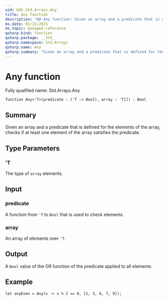 ```yaml
---
uid: Qdk.Std.Arrays.Any
title: Any function
description: "Q# Any function: Given an array and a predicate that is defined for the elements of the array, checks if at least one element of the array satisfies the predicate."
ms.date: 01/22/2025
ms.topic: managed-reference
qsharp.kind: function
qsharp.package: __Std__
qsharp.namespace: Std.Arrays
qsharp.name: Any
qsharp.summary: "Given an array and a predicate that is defined for the elements of the array, checks if at least one element of the array satisfies the predicate."
---
```


# Any function

Fully qualified name: Std.Arrays.Any

```qsharp
function Any<'T>(predicate : ('T -> Bool), array : 'T[]) : Bool
```

## Summary
Given an array and a predicate that is defined
for the elements of the array, checks if at least one element of
the array satisfies the predicate.

## Type Parameters
### 'T
The type of `array` elements.

## Input
### predicate
A function from `'T` to `Bool` that is used to check elements.
### array
An array of elements over `'T`.

## Output
A `Bool` value of the OR function of the predicate applied to all elements.

## Example
```qsharp
let anyEven = Any(x -> x % 2 == 0, [1, 3, 6, 7, 9]);
```
